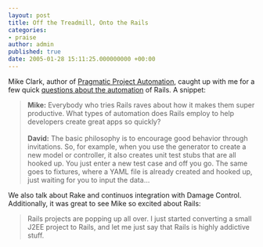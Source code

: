 ```yaml
---
layout: post
title: Off the Treadmill, Onto the Rails
categories:
- praise
author: admin
published: true
date: 2005-01-28 15:11:25.000000000 +00:00
---
```

<p>Mike Clark, author of <a href="http://www.pragmaticprogrammer.com/sk/auto/">Pragmatic Project Automation</a>, caught up with me for a few quick <a href="http://www.pragmaticautomation.com/cgi-bin/pragauto.cgi/Tools/RailsAutomation.rdoc">questions about the automation</a> of Rails. A snippet:</p>
<blockquote><b>Mike:</b> Everybody who tries Rails raves about how it makes them super productive. What types of automation does Rails employ to help developers create great apps so quickly?<br />
<br />
<b>David:</b> The basic philosophy is to encourage good behavior through invitations. So, for example, when you use the generator to create a new model or controller, it also creates unit test stubs that are all hooked up. You just enter a new test case and off you go. The same goes to fixtures, where a <span class="caps">YAML</span> file is already created and hooked up, just waiting for you to input the data&#8230;</blockquote>
<p>We also talk about Rake and continuos integration with Damage Control. Additionally, it was great to see Mike so excited about Rails:</p>
<blockquote>Rails projects are popping up all over. I just started converting a small J2EE project to Rails, and let me just say that Rails is highly addictive stuff.</blockquote>